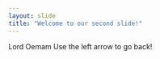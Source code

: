 ```yaml
---
layout: slide
title: "Welcome to our second slide!"
---
```

Lord Oemam
Use the left arrow to go back!